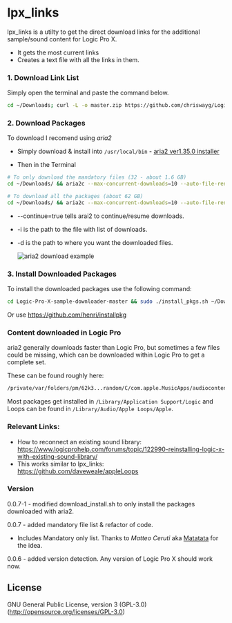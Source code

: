 
# lpx_links  
  
lpx_links is a utilty to get the direct download links for the additional sample/sound content for Logic Pro X.  
  
 - It gets the most current links  
 - Creates a text file with all the links in them.  
  
### 1. Download Link List  
  
Simply open the terminal and paste the command below.  
  
```sh  
cd ~/Downloads; curl -L -o master.zip https://github.com/chriswayg/Logic-Pro-X-sample-downloader/archive/refs/heads/master.zip ; unzip -oq master.zip ; cd Logic-Pro-X-sample-downloader-master ; ./lpx_links.rb
```  

### 2. Download Packages

To download I recomend using *aria2*   
- Simply download & install into `/usr/local/bin` - [aria2 ver1.35.0 installer](https://github.com/aria2/aria2/releases/download/release-1.35.0/aria2-1.35.0-osx-darwin.dmg)

- Then in the Terminal  
   
```sh  
# To only download the mandatory files (32 - about 1.6 GB)
cd ~/Downloads/ && aria2c --max-concurrent-downloads=10 --auto-file-renaming=false --continue=true --log=logic_download.log -i ~/Desktop/lpx_download_links/mandatory_download_links.txt --dir=logic_content

# To download all the packages (about 62 GB)
cd ~/Downloads/ && aria2c --max-concurrent-downloads=10 --auto-file-renaming=false --continue=true --log=logic_download.log -i ~/Desktop/lpx_download_links/all_download_links.txt --dir=logic_content
```

- --continue=true tells arai2 to continue/resume downloads.  
- -i is the path to the file with list of downloads.  
- -d is the path to where you want the downloaded files.   
     
  ![aria2 download example](https://github.com/davidteren/lpx_links/blob/master/images/aria2_example.png?raw=true)
  
### 3. Install Downloaded Packages
  
To install the downloaded packages use the following command:  
  
```sh  
cd Logic-Pro-X-sample-downloader-master && sudo ./install_pkgs.sh ~/Downloads/logic_content
```

Or use https://github.com/henri/installpkg

### Content downloaded in Logic Pro

aria2 generally downloads faster than Logic Pro, but sometimes a few files could be missing, which can be downloaded within Logic Pro to get a complete set.

These can be found roughly here:

```sh  
/private/var/folders/pm/62k3...random/C/com.apple.MusicApps/audiocontentdownload.apple.com/lp10_ms3_content_2016
```

Most packages get installed in `/Library/Application Support/Logic` and Loops can be found in `/Library/Audio/Apple Loops/Apple`.

### Relevant Links:
- How to reconnect an existing sound library: https://www.logicprohelp.com/forums/topic/122990-reinstalling-logic-x-with-existing-sound-library/
- This works similar to lpx_links:  https://github.com/daveweale/appleLoops

### Version

0.0.7-1 - modified download_install.sh to only install the packages downloaded with aria2.

0.0.7 - added mandatory file list & refactor of code.  
- Includes Mandatory only list. Thanks to _Matteo Ceruti_ aka [Matatata](https://github.com/matatata) for the idea.  
  
0.0.6 - added version detection. Any version of Logic Pro X should work now.    
   
License  
----  
  
GNU General Public License, version 3 (GPL-3.0)  
(http://opensource.org/licenses/GPL-3.0)
